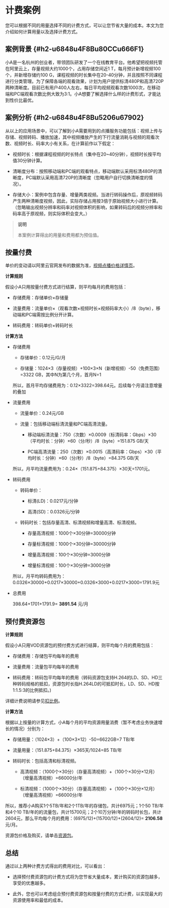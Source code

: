 计费案例 
=========================

您可以根据不同的用量选择不同的计费方式，可以让您节省大量的成本。本文为您介绍如何计算用量以及选择计费方式。

案例背景 {#h2-u6848u4F8Bu80CCu666F1}
--------------------------------

小A是一名杭州的创业者，带领团队研发了一个在线教育平台。他希望把视频托管在阿里云上，存量视频大约1000个，占用存储空间近1 T，每月预计新增视频100个，并新增存储约100 G，课程视频的时长集中在20-40分钟，并且按照不同课程进行分类管理。为了保障各端的观看效果，计划为用户提供标清480P和高清720P两种清晰度。目前已有用户400人左右，每日平均视频观看次数1000次，在移动端和PC端观看次数比例大致为3:1。小A想要了解选择什么样的计费形式，才能达到性价比最优。

案例分析 {#h2-u6848u4F8Bu5206u67902}
--------------------------------

从以上的应用场景中，可以了解到小A需要用到的点播服务功能包括：视频上传与存储、视频转码、播放加速，其中视频播放产生的下行流量消耗与视频的观看次数、视频时长、码率大小有关系，在计算前作以下假定：

* 视频时长：根据课程视频的时长特点（集中在20\~40分钟），视频时长按平均值30分钟计算。

  

* 清晰度分布：按照移动端和PC端的观看特点，移动端默认采用标清480P的清晰度，PC端默认采用高清720P的清晰度（忽略用户自行切换清晰度的情况）。

  

* 存储大小：案例中包含存量、增量两类视频。当进行转码操作后，原视频转码产生两种清晰度视频，因此，实际存储占用按3倍于原始视频大小进行计算。（忽略输出视频分辨率和码率对视频体积的影响，如果转码后的视频分辨率和码率高于原视频，则实际体积会变大。）

  



> **说明**
> 
> 本案例计算得出的用量和费用都为预估值。
> 

按量付费 
-------------------------

单价的变动请以阿里云官网发布的数据为准，[视频点播价格详情页](https://www.aliyun.com/price/product#vod/detail "视频点播价格详情页")。

**计算规则** 

假设小A只用按量付费方式进行结算，则平均每月的费用包括：

* 存储费用：存储单价×存储量

  

* 流量费用：流量单价×（观看次数×视频时长×视频码率大小）/8（byte），移动端和PC端需按比例分开计算。

  

* 转码费用：转码单价×转码时长

  




**计算方法** 

* 存储费用

  * 存储单价：0.12元/G/月

    
  
  * 存储量：1024×3（存量视频）+100×3×N（新增视频）-50（免费范围）=3322 GB，其中N为第几个月，首月N=1

    
  

  

  所以，首月平均存储费用为：0.12×3322=398.64元。后续每个月请注意增量的叠加
  

* 流量费用

  * 流量单价：0.24元/GB

    
  
  * 流量：包括移动端标清流量和PC端高清流量。

    * 移动端标清流量：750（次数）×0.0009（标清码率：Gbps）×30（平均时长：分钟）×60（分/秒）/8（byte）=151.875 GB/天

      
    
    * PC端高清流量：250（次数）×0.0015（高清码率：Gbps）×30（平均时长：分钟）×60（分/秒）/8（byte）=84.375 GB/天

      
    

    
  

  

  所以，月平均流量费用为：0.24×（151.875+84.375）×30天=1701元。
  

* 转码费用

  * 转码单价：

    * 标清(LD)：0.0217元/分钟

      
    
    * 高清(SD)：0.0326元/分钟

      
    

    
  
  * 转码时长：包括存量高清、标清视频和增量高清、标清视频。

    * 存量高清视频：1000个×30分钟=30000分钟

      
    
    * 存量标清视频：1000个×30分钟=30000分钟

      
    
    * 增量高清视频：100个×30分钟=3000分钟

      
    
    * 增量标清视频：100个×30分钟=3000分钟

      
    

    
  

  

  所以，月平均转码费用为：0.0326×30000+0.0217×30000+0.0326×3000+0.0217×3000=1791.9元
  

* 总费用

  398.64+1701+1791.9= **3891.54** 元/月
  




预付费资源包 
---------------------------

**计算规则** 

假设小A只用VOD资源包的预付费方式进行结算，则平均每个月的费用包括：

* 存储费用：存储包平均每年的费用

  

* 流量费用：流量包平均每年的费用

  

* 转码费用：转码包平均每年的费用（转码资源包支持H.264的LD、SD、HD三种转码规格的抵扣，资源包时长指H.264LD的可抵扣时长，LD、SD、HD按1:1.5:3的比例抵扣。)

  




详细计费说明请参见[扣比例](/cn.zh-CN/产品定价/计费概述/资源包计费.md)。

**计算方法** 

根据以上按量的计算方式，小A每个月的平均资源用量消费（暂不考虑业务快速增长的情况）分别为：

* 存储用量：（1024×3）+（100×3×12）-50=6622GB=7 TB/年

  

* 流量用量：（151.875+84.375）×365天/1024=85 TB/年

  

* 转码时长：包括高清和标清视频。

  * 高清视频：（1000个×30分）（存量高清视频）+（100个×30分×12月）（增量高清视频）=66000分/年

    
  
  * 标清视频：（1000个×30分）（存量高清视频）+（100个×30分×12月）（增量高清视频）=66000分/年

    
  

  




所以，推荐小A购买1个5TB/年和2个1TB/年的存储包，共计6975元；1个50 TB/年和4个10 TB/年的的流量包，共计15700元；2个10万分钟/年的转码时长包，共计2604元，那么平均每个月的费用：(6975/12)+(15700/12)+(2604/12)= **2106.58** 元/月。

资源包价格及购买，请单击[资源包](https://common-buy.aliyun.com/?&commodityCode=vodflowbag#/buy "资源包")。

总结 
-----------------------

通过以上两种计费方式得出的费用对比，可以看出：

* 选择预付费资源包的计费方式将为您节省大量成本，累计购买的资源包越多，享受的优惠越多。

  

* 此外，您也可以考虑组合预付费资源包和按量付费的方式计费，以实现最大的资源使用率和最低的成本。

  



